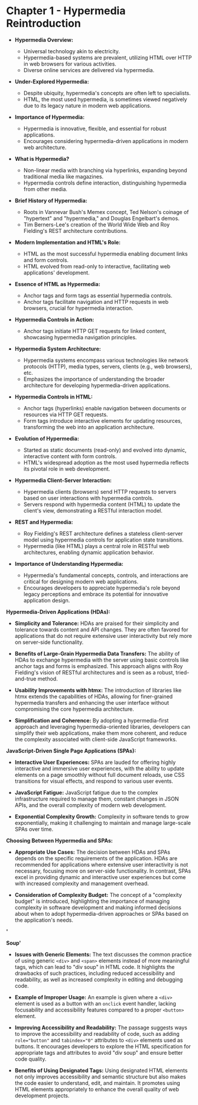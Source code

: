# Chapter 1 - Hypermedia Reintroduction
- **Hypermedia Overview:**
  - Universal technology akin to electricity.
  - Hypermedia-based systems are prevalent, utilizing HTML over HTTP in web browsers for various activities.
  - Diverse online services are delivered via hypermedia.

- **Under-Explored Hypermedia:**
  - Despite ubiquity, hypermedia's concepts are often left to specialists.
  - HTML, the most used hypermedia, is sometimes viewed negatively due to its legacy nature in modern web applications.

- **Importance of Hypermedia:**
  - Hypermedia is innovative, flexible, and essential for robust applications.
  - Encourages considering hypermedia-driven applications in modern web architecture.

- **What is Hypermedia?**
  - Non-linear media with branching via hyperlinks, expanding beyond traditional media like magazines.
  - Hypermedia controls define interaction, distinguishing hypermedia from other media.

- **Brief History of Hypermedia:**
  - Roots in Vannevar Bush's Memex concept, Ted Nelson's coinage of "hypertext" and "hypermedia," and Douglas Engelbart's demos.
  - Tim Berners-Lee's creation of the World Wide Web and Roy Fielding's REST architecture contributions.

- **Modern Implementation and HTML's Role:**
  - HTML as the most successful hypermedia enabling document links and form controls.
  - HTML evolved from read-only to interactive, facilitating web applications' development.

- **Essence of HTML as Hypermedia:**
  - Anchor tags and form tags as essential hypermedia controls.
  - Anchor tags facilitate navigation and HTTP requests in web browsers, crucial for hypermedia interaction.

- **Hypermedia Controls in Action:**
  - Anchor tags initiate HTTP GET requests for linked content, showcasing hypermedia navigation principles.

- **Hypermedia System Architecture:**
  - Hypermedia systems encompass various technologies like network protocols (HTTP), media types, servers, clients (e.g., web browsers), etc.
  - Emphasizes the importance of understanding the broader architecture for developing hypermedia-driven applications.

- **Hypermedia Controls in HTML:**
  - Anchor tags (hyperlinks) enable navigation between documents or resources via HTTP GET requests.
  - Form tags introduce interactive elements for updating resources, transforming the web into an application architecture.

- **Evolution of Hypermedia:**
  - Started as static documents (read-only) and evolved into dynamic, interactive content with form controls.
  - HTML's widespread adoption as the most used hypermedia reflects its pivotal role in web development.

- **Hypermedia Client-Server Interaction:**
  - Hypermedia clients (browsers) send HTTP requests to servers based on user interactions with hypermedia controls.
  - Servers respond with hypermedia content (HTML) to update the client's view, demonstrating a RESTful interaction model.

- **REST and Hypermedia:**
  - Roy Fielding's REST architecture defines a stateless client-server model using hypermedia controls for application state transitions.
  - Hypermedia (like HTML) plays a central role in RESTful web architectures, enabling dynamic application behavior.

- **Importance of Understanding Hypermedia:**
  - Hypermedia's fundamental concepts, controls, and interactions are critical for designing modern web applications.
  - Encourages developers to appreciate hypermedia's role beyond legacy perceptions and embrace its potential for innovative application design.

**Hypermedia-Driven Applications (HDAs):**

- **Simplicity and Tolerance:** HDAs are praised for their simplicity and tolerance towards content and API changes. They are often favored for applications that do not require extensive user interactivity but rely more on server-side functionality.
  
- **Benefits of Large-Grain Hypermedia Data Transfers:** The ability of HDAs to exchange hypermedia with the server using basic controls like anchor tags and forms is emphasized. This approach aligns with Roy Fielding's vision of RESTful architectures and is seen as a robust, tried-and-true method.

- **Usability Improvements with htmx:** The introduction of libraries like htmx extends the capabilities of HDAs, allowing for finer-grained hypermedia transfers and enhancing the user interface without compromising the core hypermedia architecture.

- **Simplification and Coherence:** By adopting a hypermedia-first approach and leveraging hypermedia-oriented libraries, developers can simplify their web applications, make them more coherent, and reduce the complexity associated with client-side JavaScript frameworks.

**JavaScript-Driven Single Page Applications (SPAs):**

- **Interactive User Experiences:** SPAs are lauded for offering highly interactive and immersive user experiences, with the ability to update elements on a page smoothly without full document reloads, use CSS transitions for visual effects, and respond to various user events.

- **JavaScript Fatigue:** JavaScript fatigue due to the complex infrastructure required to manage them, constant changes in JSON APIs, and the overall complexity of modern web development.

- **Exponential Complexity Growth:** Complexity in software tends to grow exponentially, making it challenging to maintain and manage large-scale SPAs over time.

**Choosing Between Hypermedia and SPAs:**

- **Appropriate Use Cases:** The decision between HDAs and SPAs depends on the specific requirements of the application. HDAs are recommended for applications where extensive user interactivity is not necessary, focusing more on server-side functionality. In contrast, SPAs excel in providing dynamic and interactive user experiences but come with increased complexity and management overhead.

- **Consideration of Complexity Budget:** The concept of a "complexity budget" is introduced, highlighting the importance of managing complexity in software development and making informed decisions about when to adopt hypermedia-driven approaches or SPAs based on the application's needs.

**'<div> Soup'**

- **Issues with Generic Elements:** The text discusses the common practice of using generic `<div>` and `<span>` elements instead of more meaningful tags, which can lead to "div soup" in HTML code. It highlights the drawbacks of such practices, including reduced accessibility and readability, as well as increased complexity in editing and debugging code.

- **Example of Improper Usage:** An example is given where a `<div>` element is used as a button with an `onclick` event handler, lacking focusability and accessibility features compared to a proper `<button>` element.

- **Improving Accessibility and Readability:** The passage suggests ways to improve the accessibility and readability of code, such as adding `role="button"` and `tabindex="0"` attributes to `<div>` elements used as buttons. It encourages developers to explore the HTML specification for appropriate tags and attributes to avoid "div soup" and ensure better code quality.

- **Benefits of Using Designated Tags:** Using designated HTML elements not only improves accessibility and semantic structure but also makes the code easier to understand, edit, and maintain. It promotes using HTML elements appropriately to enhance the overall quality of web development projects.
